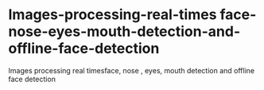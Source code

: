 # Images-processing-real-times face-nose-eyes-mouth-detection-and-offline-face-detection
Images processing real timesface, nose , eyes, mouth detection and offline face detection
